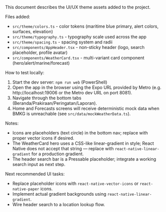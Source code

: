 This document describes the UI/UX theme assets added to the project.

Files added:
- `src/theme/colors.ts` - color tokens (maritime blue primary, alert colors, surfaces, elevation)
- `src/theme/typography.ts` - typography scale used across the app
- `src/theme/spacing.ts` - spacing system and radii
- `src/components/AppHeader.tsx` - non-sticky header (logo, search placeholder, profile avatar)
- `src/components/WeatherCard.tsx` - multi-variant card component (hero/alert/marine/forecast)

How to test locally:
1. Start the dev server: `npm run web` (PowerShell)
2. Open the app in the browser using the Expo URL provided by Metro (e.g. http://localhost:19006 or the Metro dev URL on port 8081).
3. Navigate through the bottom tabs (Beranda/Prakiraan/Peringatan/Laporan).
4. Home and Forecasts screens will receive deterministic mock data when BMKG is unreachable (see `src/data/mockWeatherData.ts`).

Notes:
- Icons are placeholders (text circle) in the bottom nav; replace with proper vector icons if desired.
- The WeatherCard hero uses a CSS-like linear-gradient in style; React Native does not accept that string — replace with `react-native-linear-gradient` for a production gradient.
- The header search bar is a Pressable placeholder; integrate a working search input as next step.

Next recommended UI tasks:
- Replace placeholder icons with `react-native-vector-icons` or `react-native-paper` icons.
- Implement actual gradient backgrounds using `react-native-linear-gradient`.
- Wire header search to a location lookup flow.

